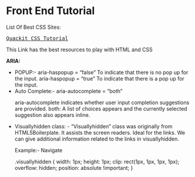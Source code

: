 Front End Tutorial
========
List Of Best CSS Sites:

<pre><a href="http://www.quackit.com/css/tutorial/css_lists.cfm">Quackit CSS Tutorial</a></pre>
<p>This Link has the best resources to play with HTML and CSS</p>

<strong>ARIA:</strong>
<ul>
<li>POPUP:-
aria-haspopup = “false”
	To indicate that there is no pop up for the input.
aria-haspopup = “true”
	To indicate that there is a pop up for the input.</li>

<li>Auto Complete:-
aria-autocomplete = “both”

aria-autocomplete indicates whether user input completion suggestions are provided.
both: A list of choices appears and the currently selected suggestion also appears inline.</li>

<li>Visuallyhidden class: -
“Visuallyhidden” class was originally from HTML5Boilerplate. It assists the screen readers. Ideal for the links. We can give additional information related to the links in visuallyhidden.

Example:- <span class=”visuallyhidden”>Navigate</span>

.visuallyhidden {
	width: 1px;
	height: 1px;
	clip: rect(1px, 1px, 1px, 1px);
	overflow: hidden;
position: absolute !important;
}</li>
</ul>
